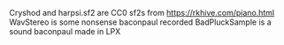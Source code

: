 Cryshod and harpsi.sf2 are CC0 sf2s from  https://rkhive.com/piano.html
WavStereo is some nonsense baconpaul recorded
BadPluckSample is a sound baconpaul made in LPX

